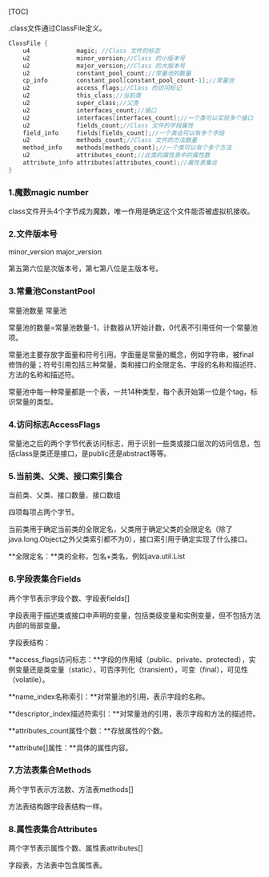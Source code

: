 [TOC]

.class文件通过ClassFile定义。

```java
ClassFile {
    u4             magic; //Class 文件的标志
    u2             minor_version;//Class 的小版本号
    u2             major_version;//Class 的大版本号
    u2             constant_pool_count;//常量池的数量
    cp_info        constant_pool[constant_pool_count-1];//常量池
    u2             access_flags;//Class 的访问标记
    u2             this_class;//当前类
    u2             super_class;//父类
    u2             interfaces_count;//接口
    u2             interfaces[interfaces_count];//一个类可以实现多个接口
    u2             fields_count;//Class 文件的字段属性
    field_info     fields[fields_count];//一个类会可以有多个字段
    u2             methods_count;//Class 文件的方法数量
    method_info    methods[methods_count];//一个类可以有个多个方法
    u2             attributes_count;//此类的属性表中的属性数
    attribute_info attributes[attributes_count];//属性表集合
}
```



### 1.魔数magic number

class文件开头4个字节成为魔数，唯一作用是确定这个文件能否被虚拟机接收。

### 2.文件版本号

minor_version	major_version

第五第六位是次版本号，第七第八位是主版本号。

### 3.常量池ConstantPool

常量池数量	常量池

常量池的数量=常量池数量-1，计数器从1开始计数，0代表不引用任何一个常量池项。

常量池主要存放字面量和符号引用。字面量是常量的概念，例如字符串，被final修饰的量；符号引用包括三种常量，类和接口的全限定名、字段的名称和描述符、方法的名称和描述符。

常量池中每一种常量都是一个表，一共14种类型，每个表开始第一位是个tag，标识常量的类型。

### 4.访问标志AccessFlags

常量池之后的两个字节代表访问标志，用于识别一些类或接口层次的访问信息，包括class是类还是接口，是public还是abstract等等。

### 5.当前类、父类、接口索引集合

当前类、父类、接口数量、接口数组

四项每项占两个字节。

当前类用于确定当前类的全限定名，父类用于确定父类的全限定名（除了java.long.Object之外父类索引都不为0），接口索引用于确定实现了什么接口。

**全限定名：**类的全称，包名+类名，例如java.util.List

### 6.字段表集合Fields

两个字节表示字段个数、字段表fields[]

字段表用于描述类或接口中声明的变量，包括类级变量和实例变量，但不包括方法内部的局部变量。

字段表结构：

**access_flags访问标志：**字段的作用域（public、private、protected），实例变量还是类变量（static），可否序列化（transient），可变（final），可见性（volatile）。

**name_index名称索引：**对常量池的引用，表示字段的名称。

**descriptor_index描述符索引：**对常量池的引用，表示字段和方法的描述符。

**attributes_count属性个数：**存放属性的个数。

**attribute[]属性：**具体的属性内容。

### 7.方法表集合Methods

两个字节表示方法数、方法表methods[]

方法表结构跟字段表结构一样。

### 8.属性表集合Attributes

两个字节表示属性个数、属性表attributes[]

字段表，方法表中包含属性表。